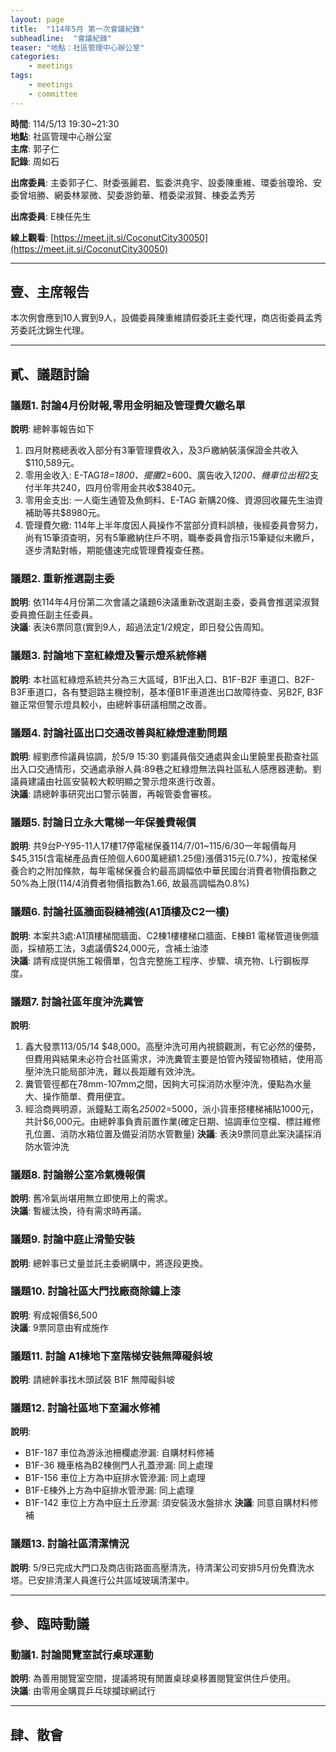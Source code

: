 ```yaml
---
layout: page
title:  "114年5月 第一次會議紀錄"
subheadline:  "會議紀錄"
teaser: "地點：社區管理中心辦公室"
categories:
    - meetings
tags:
    - meetings
    - committee
---
```

**時間**: 114/5/13 19:30~21:30<br>
**地點**: 社區管理中心辦公室<br>
**主席**: 郭子仁<br>
**記錄**: 周如石<br>

**出席委員**: 主委郭子仁、財委張麗君、監委洪堯宇、設委陳重維、環委翁瓊玲、安委曾培勝、網委林翠微、契委游鈞華、稽委梁淑賢、棟委孟秀芳<br>

**出席委員**: E棟任先生<br>

**線上觀看**: [https://meet.jit.si/CoconutCity30050](https://meet.jit.si/CoconutCity30050)<br>

---
## 壹、主席報告

本次例會應到10人實到9人，設備委員陳重維請假委託主委代理，商店街委員孟秀芳委託沈錦生代理。<br>

---
## 貳、議題討論

### 議題1. 討論4月份財報,零用金明細及管理費欠繳名單
**說明**: 總幹事報告如下<br>
1. 四月財務總表收入部分有3筆管理費收入，及3戶繳納裝潢保證金共收入$110,589元。
2. 零用金收入: E-TAG*18=1800、擺攤*2=600、廣告收入*1200、機車位出租*2支付半年共240，四月份零用金共收$3840元。
3. 零用金支出: 一人衛生通管及魚飼料、E-TAG 新購20條、資源回收羅先生油資補助等共$8980元。
4. 管理費欠繳: 114年上半年度因人員操作不當部分資料誤植，後經委員會努力，尚有15筆須查明，另有5筆繳納住戶不明，職奉委員會指示15筆疑似未繳戶，逐步清點對帳，期能儘速完成管理費複查任務。

### 議題2. 重新推選副主委
**說明**: 依114年4月份第二次會議之議題6決議重新改選副主委，委員會推選梁淑賢委員擔任副主任委員。<br>
**決議**: 表決6票同意(實到9人，超過法定1/2規定，即日發公告周知。<br>

### 議題3. 討論地下室紅綠燈及警示燈系統修繕
**說明**: 本社區紅綠燈系統共分為三大區域，B1F出入口、B1F-B2F 車道口、B2F-B3F車道口，各有雙迴路主機控制，基本僅B1F車道進出口故障待查、另B2F, B3F雖正常但警示燈具較小，由總幹事研議相關之改善。<br>

### 議題4. 討論社區出口交通改善與紅綠燈連動問題
**說明**: 經劉彥伶議員協調，於5/9 15:30 劉議員偕交通處與金山里饒里長勘查社區出入口交通情形，交通處承辦人員:89巷之紅綠燈無法與社區私人感應器連動。劉議員建議由社區安裝較大較明顯之警示燈來進行改善。<br>
**決議**: 請總幹事研究出口警示裝置，再報管委會審核。<br>

### 議題5. 討論日立永大電梯一年保養費報價
**說明**: 共9台P-Y95-11人17樓17停電梯保養114/7/01~115/6/30一年報價每月$45,315(含電梯產品責任險個人600萬總額1.25億)漲價315元(0.7%)，按電梯保養合約之附加條款，每年電梯保養合約最高調幅依中華民國台消費者物價指數之50%為上限(114/4消費者物價指數為1.66, 故最高調幅為0.8%)<br>

### 議題6. 討論社區牆面裂縫補強(A1頂樓及C2一樓)
**說明**: 本案共3處:A1頂樓梯間牆面、C2棟1樓樓梯口牆面、E棟B1 電梯管道後側牆面，採植筋工法，3處議價$24,000元，含補土油漆<br>
**決議**: 請宥成提供施工報價單，包含完整施工程序、步驟、填充物、L行鋼板厚度。<br>

### 議題7. 討論社區年度沖洗糞管
**說明**:<br>
1. 鑫大發票113/05/14 $48,000。高壓沖洗可用內視鏡觀測，有它必然的優勢，但費用與結果未必符合社區需求，沖洗糞管主要是怕管內殘留物積結，使用高壓沖洗只能局部沖洗，難以長距離有效沖洗。
2. 糞管管徑都在78mm-107mm之間，因夠大可採消防水壓沖洗，優點為水量大、操作簡單、費用便宜。
3. 經洽商興明源，派鐘點工兩名*2500*2=5000，派小貨車搭樓梯補貼1000元，共計$6,000元。由總幹事負責前置作業(確定日期、協調車位空檔、標註維修孔位置、消防水箱位置及備妥消防水管數量)
**決議**: 表決9票同意此案決議採消防水管沖洗<br>

### 議題8. 討論辦公室冷氣機報價
**說明**: 舊冷氣尚堪用無立即使用上的需求。<br>
**決議**: 暫緩汰換，待有需求時再議。<br>

### 議題9. 討論中庭止滑墊安裝
**說明**: 總幹事已丈量並託主委網購中，將逐段更換。<br>

### 議題10. 討論社區大門找廠商除鏽上漆
**說明**: 宥成報價$6,500<br>
**決議**: 9票同意由宥成施作<br>

### 議題11. 討論 A1棟地下室階梯安裝無障礙斜坡
**說明**: 請總幹事找木頭試裝 B1F 無障礙斜坡<br>

### 議題12. 討論社區地下室漏水修補
**說明**:
* B1F-187 車位為游泳池柵欄處滲漏: 自購材料修補
* B1F-36 機車格為B2棟側門人孔蓋滲漏: 同上處理
* B1F-156 車位上方為中庭排水管滲漏: 同上處理
* B1F-E棟外上方為中庭排水管滲漏: 同上處理
* B1F-142 車位上方為中庭土丘滲漏: 須安裝汲水盤排水
**決議**: 同意自購材料修補<br>

### 議題13. 討論社區清潔情況
**說明**: 5/9已完成大門口及商店街路面高壓清洗，待清潔公司安排5月份免費洗水塔。已安排清潔人員進行公共區域玻璃清潔中。<br>

---

## 參、臨時動議

### 動議1. 討論閱覽室試行桌球運動
**說明**: 為善用閱覽室空間，提議將現有閒置桌球桌移置閱覽室供住戶使用。<br>
**決議**: 由零用金購買乒乓球攔球網試行<br>

---
## 肆、散會
